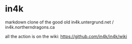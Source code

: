 # in4k

markdown clone of the good old in4k.untergrund.net / in4k.northerndragons.ca

all the action is on the wiki: https://github.com/in4k/in4k/wiki

